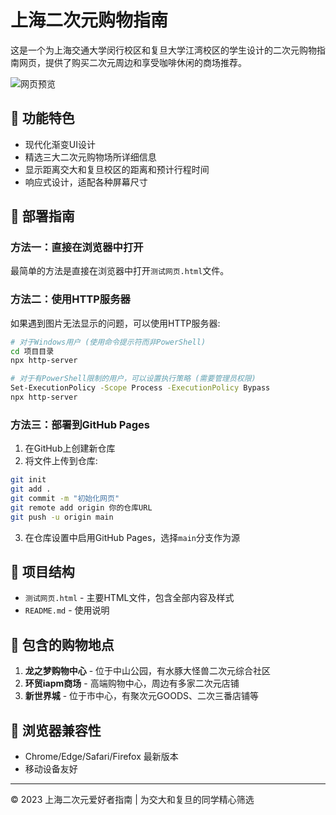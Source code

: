 # 上海二次元购物指南

这是一个为上海交通大学闵行校区和复旦大学江湾校区的学生设计的二次元购物指南网页，提供了购买二次元周边和享受咖啡休闲的商场推荐。

![网页预览](https://upload.wikimedia.org/wikipedia/commons/thumb/1/13/Zhongshan_Park.jpg/320px-Zhongshan_Park.jpg)

## 🌟 功能特色

- 现代化渐变UI设计
- 精选三大二次元购物场所详细信息
- 显示距离交大和复旦校区的距离和预计行程时间
- 响应式设计，适配各种屏幕尺寸

## 🚀 部署指南

### 方法一：直接在浏览器中打开

最简单的方法是直接在浏览器中打开`测试网页.html`文件。

### 方法二：使用HTTP服务器

如果遇到图片无法显示的问题，可以使用HTTP服务器:

```bash
# 对于Windows用户 (使用命令提示符而非PowerShell)
cd 项目目录
npx http-server

# 对于有PowerShell限制的用户，可以设置执行策略 (需要管理员权限)
Set-ExecutionPolicy -Scope Process -ExecutionPolicy Bypass
npx http-server
```

### 方法三：部署到GitHub Pages

1. 在GitHub上创建新仓库
2. 将文件上传到仓库:
```bash
git init
git add .
git commit -m "初始化网页"
git remote add origin 你的仓库URL
git push -u origin main
```
3. 在仓库设置中启用GitHub Pages，选择`main`分支作为源

## 📁 项目结构

- `测试网页.html` - 主要HTML文件，包含全部内容及样式
- `README.md` - 使用说明

## 🏬 包含的购物地点

1. **龙之梦购物中心** - 位于中山公园，有水豚大怪兽二次元综合社区
2. **环贸iapm商场** - 高端购物中心，周边有多家二次元店铺
3. **新世界城** - 位于市中心，有聚次元GOODS、二次三番店铺等

## 📱 浏览器兼容性

- Chrome/Edge/Safari/Firefox 最新版本
- 移动设备友好

---

© 2023 上海二次元爱好者指南 | 为交大和复旦的同学精心筛选
